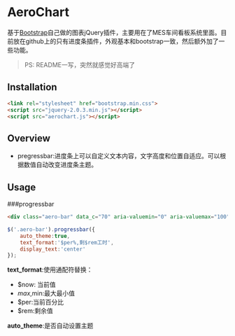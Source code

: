 # AeroChart
基于[Bootstrap](www.bootcss.com)自己做的图表jQuery插件，主要用在了MES车间看板系统里面。目前放在github上的只有进度条插件，外观基本和bootstrap一致，然后额外加了一些功能。

>PS: README一写，突然就感觉好高端了

## Installation
```html
<link rel="stylesheet" href="bootstrap.min.css">
<script src="jquery-2.0.3.min.js"></script>
<script src="aerochart.js"></script>
```


## Overview
* pregressbar:进度条上可以自定义文本内容，文字高度和位置自适应。可以根据数值自动改变进度条主题。


## Usage
###progressbar
```html
<div class="aero-bar" data_c="70" aria-valuemin="0" aria-valuemax="100">分流板，共700min</div>
```
```javascript
$('.aero-bar').progressbar({
    auto_theme:true,
    text_format:'$per%,剩$rem工时',
    display_text:'center'
});
```
**text_format**:使用通配符替换：
* $now: 当前值
* $max,$min:最大最小值
* $per:当前百分比
* $rem:剩余值

**auto_theme**:是否自动设置主题

